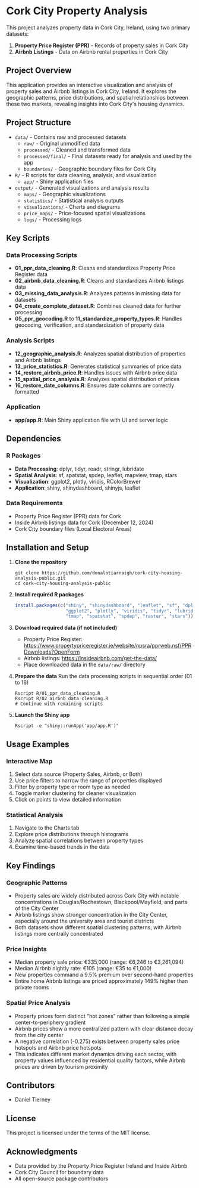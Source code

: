 # Cork City Property Analysis

This project analyzes property data in Cork City, Ireland, using two primary datasets:

1. **Property Price Register (PPR)** - Records of property sales in Cork City
2. **Airbnb Listings** - Data on Airbnb rental properties in Cork City

## Project Overview

This application provides an interactive visualization and analysis of property sales and Airbnb listings in Cork City, Ireland. It explores the geographic patterns, price distributions, and spatial relationships between these two markets, revealing insights into Cork City's housing dynamics.

## Project Structure

- `data/` - Contains raw and processed datasets
  - `raw/` - Original unmodified data
  - `processed/` - Cleaned and transformed data
  - `processed/final/` - Final datasets ready for analysis and used by the app
  - `boundaries/` - Geographic boundary files for Cork City
- `R/` - R scripts for data cleaning, analysis, and visualization
  - `app/` - Shiny application files
- `output/` - Generated visualizations and analysis results
  - `maps/` - Geographic visualizations
  - `statistics/` - Statistical analysis outputs
  - `visualizations/` - Charts and diagrams
  - `price_maps/` - Price-focused spatial visualizations
  - `logs/` - Processing logs

## Key Scripts

### Data Processing Scripts

- **01_ppr_data_cleaning.R**: Cleans and standardizes Property Price Register data
- **02_airbnb_data_cleaning.R**: Cleans and standardizes Airbnb listings data
- **03_missing_data_analysis.R**: Analyzes patterns in missing data for datasets
- **04_create_complete_dataset.R**: Combines cleaned data for further processing
- **05_ppr_geocoding.R** to **11_standardize_property_types.R**: Handles geocoding, verification, and standardization of property data

### Analysis Scripts

- **12_geographic_analysis.R**: Analyzes spatial distribution of properties and Airbnb listings
- **13_price_statistics.R**: Generates statistical summaries of price data
- **14_restore_airbnb_price.R**: Handles issues with Airbnb price data
- **15_spatial_price_analysis.R**: Analyzes spatial distribution of prices
- **16_restore_date_columns.R**: Ensures date columns are correctly formatted

### Application

- **app/app.R**: Main Shiny application file with UI and server logic

## Dependencies

### R Packages

- **Data Processing**: dplyr, tidyr, readr, stringr, lubridate
- **Spatial Analysis**: sf, spatstat, spdep, leaflet, mapview, tmap, stars
- **Visualization**: ggplot2, plotly, viridis, RColorBrewer
- **Application**: shiny, shinydashboard, shinyjs, leaflet

### Data Requirements

- Property Price Register (PPR) data for Cork
- Inside Airbnb listings data for Cork (December 12, 2024)
- Cork City boundary files (Local Electoral Areas)

## Installation and Setup

1. **Clone the repository**
   ```
   git clone https://github.com/donalotiarnaigh/cork-city-housing-analysis-public.git
   cd cork-city-housing-analysis-public
   ```

2. **Install required R packages**
   ```R
   install.packages(c("shiny", "shinydashboard", "leaflet", "sf", "dplyr", 
                      "ggplot2", "plotly", "viridis", "tidyr", "lubridate",
                      "tmap", "spatstat", "spdep", "raster", "stars"))
   ```

3. **Download required data (if not included)**
   - Property Price Register: https://www.propertypriceregister.ie/website/npsra/pprweb.nsf/PPRDownloads?OpenForm
   - Airbnb listings: https://insideairbnb.com/get-the-data/
   - Place downloaded data in the `data/raw/` directory

4. **Prepare the data**
   Run the data processing scripts in sequential order (01 to 16)
   ```
   Rscript R/01_ppr_data_cleaning.R
   Rscript R/02_airbnb_data_cleaning.R
   # Continue with remaining scripts
   ```

5. **Launch the Shiny app**
   ```
   Rscript -e "shiny::runApp('app/app.R')"
   ```

## Usage Examples

### Interactive Map

1. Select data source (Property Sales, Airbnb, or Both)
2. Use price filters to narrow the range of properties displayed
3. Filter by property type or room type as needed
4. Toggle marker clustering for cleaner visualization
5. Click on points to view detailed information

### Statistical Analysis

1. Navigate to the Charts tab
2. Explore price distributions through histograms
3. Analyze spatial correlations between property types
4. Examine time-based trends in the data

## Key Findings

### Geographic Patterns

- Property sales are widely distributed across Cork City with notable concentrations in Douglas/Rochestown, Blackpool/Mayfield, and parts of the City Center
- Airbnb listings show stronger concentration in the City Center, especially around the university area and tourist districts
- Both datasets show different spatial clustering patterns, with Airbnb listings more centrally concentrated

### Price Insights

- Median property sale price: €335,000 (range: €6,246 to €3,261,094)
- Median Airbnb nightly rate: €105 (range: €35 to €1,000)
- New properties command a 9.5% premium over second-hand properties
- Entire home Airbnb listings are priced approximately 149% higher than private rooms

### Spatial Price Analysis

- Property prices form distinct "hot zones" rather than following a simple center-to-periphery gradient
- Airbnb prices show a more centralized pattern with clear distance decay from the city center
- A negative correlation (-0.275) exists between property sales price hotspots and Airbnb price hotspots
- This indicates different market dynamics driving each sector, with property values influenced by residential quality factors, while Airbnb prices are driven by tourism proximity

## Contributors

- Daniel Tierney

## License

This project is licensed under the terms of the MIT license.

## Acknowledgments

- Data provided by the Property Price Register Ireland and Inside Airbnb
- Cork City Council for boundary data
- All open-source package contributors 
